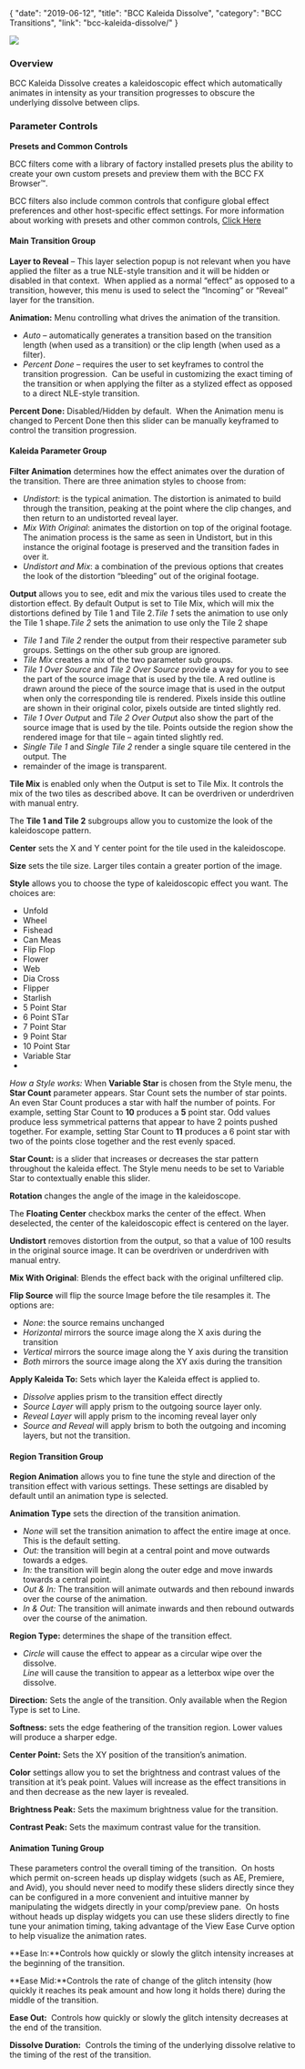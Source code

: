 {
"date": "2019-06-12",
"title": "BCC Kaleida Dissolve",
"category": "BCC Transitions",
"link": "bcc-kaleida-dissolve/"
}

 
![](https://borisfx-com-res.cloudinary.com/image/upload//documentation/continuum/uploads/2019/10/BCC-Kaleido-Dissolve-1024x576.jpg)
### Overview


BCC Kaleida Dissolve creates a kaleidoscopic effect which automatically animates in intensity as your transition progresses to obscure the underlying dissolve between clips. 


### Parameter Controls


**Presets and Common Controls**


BCC filters come with a library of factory installed presets plus the ability to create your own custom presets and preview them with the BCC FX Browser™.


BCC filters also include common controls that configure global effect preferences and other host-specific effect settings. For more information about working with presets and other common controls, [Click Here](/documentation/continuum/bcc-common-controls/)


#### Main Transition Group


**Layer to Reveal** – This layer selection popup is not relevant when you have applied the filter as a true NLE-style transition and it will be hidden or disabled in that context.  When applied as a normal “effect” as opposed to a transition, however, this menu is used to select the “Incoming” or “Reveal” layer for the transition.


**Animation:** Menu controlling what drives the animation of the transition.


* *Auto* – automatically generates a transition based on the transition length (when used as a transition) or the clip length (when used as a filter).
* *Percent Done* – requires the user to set keyframes to control the transition progression.  Can be useful in customizing the exact timing of the transition or when applying the filter as a stylized effect as opposed to a direct NLE-style transition.


**Percent Done:** Disabled/Hidden by default.  When the Animation menu is changed to Percent Done then this slider can be manually keyframed to control the transition progression.


#### Kaleida Parameter Group


**Filter Animation** determines how the effect animates over the duration of the transition. There are three animation styles to choose from:


* *Undistort*: is the typical animation. The distortion is animated to build through the transition, peaking at the point where the clip changes, and then return to an undistorted reveal layer.
* *Mix With Original*: animates the distortion on top of the original footage. The animation process is the same as seen in Undistort, but in this instance the original footage is preserved and the transition fades in over it.
* *Undistort and Mix*: a combination of the previous options that creates the look of the distortion “bleeding” out of the original footage.


**Output** allows you to see, edit and mix the various tiles used to create the distortion effect. By default Output is set to Tile Mix, which will mix the distortions defined by Tile 1 and Tile 2.*Tile 1* sets the animation to use only the Tile 1 shape.*Tile 2* sets the animation to use only the Tile 2 shape


* *Tile 1* and *Tile 2* render the output from their respective parameter sub groups. Settings on the other sub group are ignored.
* *Tile Mix* creates a mix of the two parameter sub groups.
* *Tile 1 Over Source* and *Tile 2 Over Source* provide a way for you to see the part of the source image that is used by the tile. A red outline is drawn around the piece of the source image that is used in the output when only the corresponding tile is rendered. Pixels inside this outline are shown in their original color, pixels outside are tinted slightly red.
* *Tile 1 Over Outpu*t and *Tile 2 Over Outpu*t also show the part of the source image that is used by the tile. Points outside the region show the rendered image for that tile – again tinted slightly red.
* *Single Tile 1* and *Single Tile 2* render a single square tile centered in the output. The
* remainder of the image is transparent.


**Tile Mix** is enabled only when the Output is set to Tile Mix. It controls the mix of the two tiles as described above. It can be overdriven or underdriven with manual entry.


The **Tile 1 and Tile 2** subgroups allow you to customize the look of the kaleidoscope pattern.


**Center** sets the X and Y center point for the tile used in the kaleidoscope.


**Size** sets the tile size. Larger tiles contain a greater portion of the image.


**Style** allows you to choose the type of kaleidoscopic effect you want. The choices are:


* Unfold
* Wheel
* Fishead
* Can Meas
* Flip Flop
* Flower
* Web
* Dia Cross
* Flipper
* Starlish
* 5 Point Star
* 6 Point STar
* 7 Point Star
* 9 Point Star
* 10 Point Star
* Variable Star
* 


*How a Style works:* When **Variable Star** is chosen from the Style menu, the **Star Count** parameter appears. Star Count sets the number of star points. An even Star Count produces a star with half the number of points. For example, setting Star Count to **10** produces a **5** point star. Odd values produce less symmetrical patterns that appear to have 2 points pushed together. For example, setting Star Count to **11** produces a 6 point star with two of the points close together and the rest evenly spaced.


**Star Count:** is a slider that increases or decreases the star pattern throughout the kaleida effect. The Style menu needs to be set to Variable Star to contextually enable this slider.


**Rotation** changes the angle of the image in the kaleidoscope.


The **Floating Center** checkbox marks the center of the effect. When deselected, the center of the kaleidoscopic effect is centered on the layer.


**Undistort** removes distortion from the output, so that a value of 100 results in the original source image. It can be overdriven or underdriven with manual entry.


**Mix With Original**: Blends the effect back with the original unfiltered clip.


**Flip Source** will flip the source Image before the tile resamples it. The options are:


* *None*: the source remains unchanged
* *Horizontal* mirrors the source image along the X axis during the transition
* *Vertical* mirrors the source image along the Y axis during the transition
* *Both* mirrors the source image along the XY axis during the transition


**Apply Kaleida To:** Sets which layer the Kaleida effect is applied to. 


* *Dissolve* applies prism to the transition effect directly
* *Source Layer* will apply prism to the outgoing source layer only.
* *Reveal Layer* will apply prism to the incoming reveal layer only
* *Source and Reveal* will apply brism to both the outgoing and incoming layers, but not the transition.


#### Region Transition Group


**Region Animation** allows you to fine tune the style and direction of the transition effect with various settings. These settings are disabled by default until an animation type is selected.


**Animation Type** sets the direction of the transition animation.


* *None* will set the transition animation to affect the entire image at once. This is the default setting.
* *Out:* the transition will begin at a central point and move outwards towards a edges.
* *In:* the transition will begin along the outer edge and move inwards towards a central point.
* *Out & In:* The transition will animate outwards and then rebound inwards over the course of the animation.
* *In & Out:* The transition will animate inwards and then rebound outwards over the course of the animation.


**Region Type:** determines the shape of the transition effect. 


* *Circle* will cause the effect to appear as a circular wipe over the dissolve.  
*Line* will cause the transition to appear as a letterbox wipe over the dissolve.


**Direction:** Sets the angle of the transition. Only available when the Region Type is set to Line.


**Softness:** sets the edge feathering of the transition region. Lower values will produce a sharper edge.


**Center Point:** Sets the XY position of the transition’s animation.


**Color** settings allow you to set the brightness and contrast values of the transition at it’s peak point. Values will increase as the effect transitions in and then decrease as the new layer is revealed.


**Brightness Peak:** Sets the maximum brightness value for the transition.


**Contrast Peak:** Sets the maximum contrast value for the transition.


#### **Animation Tuning Group**


These parameters control the overall timing of the transition.  On hosts which permit on-screen heads up display widgets (such as AE, Premiere, and Avid), you should never need to modify these sliders directly since they can be configured in a more convenient and intuitive manner by manipulating the widgets directly in your comp/preview pane.  On hosts without heads up display widgets you can use these sliders directly to fine tune your animation timing, taking advantage of the View Ease Curve option to help visualize the animation rates.


**Ease In:**Controls how quickly or slowly the glitch intensity increases at the beginning of the transition.


**Ease Mid:**Controls the rate of change of the glitch intensity (how quickly it reaches its peak amount and how long it holds there) during the middle of the transition.


**Ease Out:**  Controls how quickly or slowly the glitch intensity decreases at the end of the transition.


**Dissolve Duration:**  Controls the timing of the underlying dissolve relative to the timing of the rest of the transition.



 